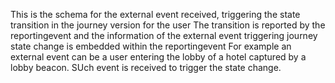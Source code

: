 This is the schema for the external event received, triggering the state transition in the journey version for the user
The transition is reported by the reportingevent and the information of the external event triggering journey state change is embedded within the reportingevent
For example an external event can be a user entering the lobby of a hotel captured by a lobby beacon. SUch event is received to trigger the state change.